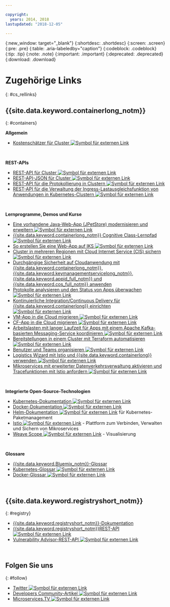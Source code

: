 ```yaml
---

copyright:
  years: 2014, 2018
lastupdated: "2018-12-05"

---
```


{:new_window: target="_blank"}
{:shortdesc: .shortdesc}
{:screen: .screen}
{:pre: .pre}
{:table: .aria-labeledby="caption"}
{:codeblock: .codeblock}
{:tip: .tip}
{:note: .note}
{:important: .important}
{:deprecated: .deprecated}
{:download: .download}




# Zugehörige Links
{: #cs_rellinks}

## {{site.data.keyword.containerlong_notm}}
{: #containers}

**Allgemein**

- [Kostenschätzer für Cluster ![Symbol für externen Link](../icons/launch-glyph.svg "Symbol für externen Link")](https://console.bluemix.net/pricing/configure/iaas/containers-kubernetes)

<br />


**REST-APIs**

- [REST-API für Cluster ![Symbol für externen Link](../icons/launch-glyph.svg "Symbol für externen Link")](https://containers.bluemix.net/swagger-api/)
- [REST-API-JSON für Cluster ![Symbol für externen Link](../icons/launch-glyph.svg "Symbol für externen Link")](https://containers.bluemix.net/swagger-api/swagger.json)
- [REST-API für die Protokollierung in Clustern ![Symbol für externen Link](../icons/launch-glyph.svg "Symbol für externen Link")](https://us-south.containers.bluemix.net/swagger-logging/)
- [REST-API für die Verwaltung der Ingress-Lastausgleichsfunktion von Anwendungen in Kubernetes-Clustern ![Symbol für externen Link](../icons/launch-glyph.svg "Symbol für externen Link")](https://us-south.containers.bluemix.net/swagger-alb-api/)

<br />


**Lernprogramme, Demos und Kurse**

- [Eine vorhandene Java-Web-App (JPetStore) modernisieren und erweitern ![Symbol für externen Link](../icons/launch-glyph.svg "Symbol für externen Link")](https://github.com/IBM-Cloud/jpetstore-kubernetes)
- [{{site.data.keyword.containerlong_notm}} Cognitive Class-Lernpfad ![Symbol für externen Link](../icons/launch-glyph.svg "Symbol für externen Link")](https://cognitiveclass.ai/learn/containers-k8s-and-istio-on-ibm-cloud/)
- [So erstellen Sie eine Web-App auf IKS ![Symbol für externen Link](../icons/launch-glyph.svg "Symbol für externen Link")](https://console.bluemix.net/docs/tutorials/scalable-webapp-kubernetes.html#scalable-web-application-on-kubernetes)
- [Cluster in mehreren Regionen mit Cloud Internet Service (CIS) sichern ![Symbol für externen Link](../icons/launch-glyph.svg "Symbol für externen Link")](https://console.bluemix.net/docs/tutorials/multi-region-k8s-cis.html#resilient-and-secure-multi-region-kubernetes-clusters-with-cloud-internet-services)
- [Durchgängige Sicherheit auf Cloudanwendung mit {{site.data.keyword.containerlong_notm}}, {{site.data.keyword.keymanagementservicelong_notm}}, {{site.data.keyword.appid_full_notm}} und {{site.data.keyword.cos_full_notm}} anwenden](https://console.bluemix.net/docs/tutorials/cloud-e2e-security.html#apply-end-to-end-security-to-a-cloud-application)
- [Protokolle analysieren und den Status von Apps überwachen ![Symbol für externen Link](../icons/launch-glyph.svg "Symbol für externen Link")](https://console.bluemix.net/docs/tutorials/kubernetes-log-analysis-kibana.html#analyze-logs-and-monitor-the-health-of-kubernetes-applications)
- [Kontinuierliche Integration/Continuous Delivery für {{site.data.keyword.containerlong}} einrichten ![Symbol für externen Link](../icons/launch-glyph.svg "Symbol für externen Link")](https://console.bluemix.net/docs/tutorials/continuous-deployment-to-kubernetes.html#continuous-deployment-to-kubernetes)
- [VM-App in die Cloud migrieren ![Symbol für externen Link](../icons/launch-glyph.svg "Symbol für externen Link")](https://console.bluemix.net/docs/tutorials/vm-to-containers-and-kubernetes.html#moving-a-vm-based-app-to-kubernetes)
- [CF-App in die Cloud migrieren ![Symbol für externen Link](../icons/launch-glyph.svg "Symbol für externen Link")](https://console.bluemix.net/docs/containers/cs_tutorials_cf.html#cf_tutorial)
- [Arbeitslasten mit langer Laufzeit für Apps mit einem Apache Kafka-basierten Messaging-Service koordinieren ![Symbol für externen Link](../icons/launch-glyph.svg "Symbol für externen Link")](https://console.bluemix.net/docs/tutorials/pub-sub-object-storage.html#asynchronous-data-processing-using-object-storage-and-pub-sub-messaging)
- [Bereitstellungen in einem Cluster mit Terraform automatisieren ![Symbol für externen Link](../icons/launch-glyph.svg "Symbol für externen Link")](https://console.bluemix.net/docs/tutorials/plan-create-update-deployments.html#plan-create-and-update-deployment-environments)
- [Benutzer und Teams organisieren ![Symbol für externen Link](../icons/launch-glyph.svg "Symbol für externen Link")](https://console.bluemix.net/docs/tutorials/users-teams-applications.html#best-practices-for-organizing-users-teams-applications)
- [Logistics Wizard mit Istio und {{site.data.keyword.containerlong}} verwenden ![Symbol für externen Link](../icons/launch-glyph.svg "Symbol für externen Link")](https://github.com/IBM-Cloud/logistics-wizard-kubernetes)
- [Mikroservices mit erweiterter Datenverkehrsverwaltung aktivieren und Tracefunktionen mit Istio anfordern ![Symbol für externen Link](../icons/launch-glyph.svg "Symbol für externen Link")](https://developer.ibm.com/code/patterns/manage-microservices-traffic-using-istio/)

<br />


**Integrierte Open-Source-Technologien**

- [Kubernetes-Dokumentation ![Symbol für externen Link](../icons/launch-glyph.svg "Symbol für externen Link")](https://kubernetes.io/)
- [Docker-Dokumentation ![Symbol für externen Link](../icons/launch-glyph.svg "Symbol für externen Link")](https://docs.docker.com/engine/)
- <a href="https://docs.helm.sh/helm/" target="_blank">Helm-Dokumentation <img src="../icons/launch-glyph.svg" alt="Symbol für externen Link"></a> für Kubernetes-Paketmanagement
- [Istio ![Symbol für externen Link](../icons/launch-glyph.svg "Symbol für externen Link")](https://istio.io/) - Plattform zum Verbinden, Verwalten und Sichern von Mikroservices
- [Weave Scope ![Symbol für externen Link](../icons/launch-glyph.svg "Symbol für externen Link")](https://www.weave.works/oss/scope/) - Visualisierung

<br />


**Glossare**

- [{{site.data.keyword.Bluemix_notm}}-Glossar](/docs/overview/glossary/glossary.html#glossary)
- [Kubernetes-Glossar ![Symbol für externen Link](../icons/launch-glyph.svg "Symbol für externen Link")](https://kubernetes.io/docs/reference/glossary/?fundamental=true)
- [Docker-Glossar ![Symbol für externen Link](../icons/launch-glyph.svg "Symbol für externen Link")](https://docs.docker.com/glossary/)

<br />


## {{site.data.keyword.registryshort_notm}}
{: #registry}

- [{{site.data.keyword.registryshort_notm}}-Dokumentation](/docs/services/Registry/index.html)
- [{{site.data.keyword.registryshort_notm}}REST-API ![Symbol für externen Link](../icons/launch-glyph.svg "Symbol für externen Link")](https://console.bluemix.net/apidocs/container-registry)
- [Vulnerability Advisor-REST-API ![Symbol für externen Link](../icons/launch-glyph.svg "Symbol für externen Link")](https://console.bluemix.net/apidocs/container-registry/va)

<br />


## Folgen Sie uns
{: #follow}

- [Twitter ![Symbol für externen Link](../icons/launch-glyph.svg "Symbol für externen Link")](https://twitter.com/hashtag/IKS)
- [Developers Community-Artikel ![Symbol für externen Link](../icons/launch-glyph.svg "Symbol für externen Link")](https://www.ibm.com/blogs/bluemix/tag/containers/)
- [Microservices.TV ![Symbol für externen Link](../icons/launch-glyph.svg "Symbol für externen Link")](https://developer.ibm.com/tv/microservices/)

<br />

